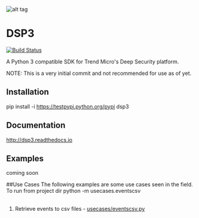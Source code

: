 ![alt tag](/docs/source/_static/dsp3_logo3.png?raw=true "DSP3")

DSP3
====
[![Build Status](https://travis-ci.org/jeffthorne/DSP3.svg?branch=master)](https://travis-ci.org/jeffthorne/deep_security)

A Python 3 compatible SDK for Trend Micro's Deep Security platform.

NOTE: This is a very initial commit and not recommended for use as of yet.

## Installation
pip install -i https://testpypi.python.org/pypi dsp3


## Documentation
http://dsp3.readthedocs.io

## Examples
coming soon

##Use Cases
The following examples are some use cases seen in the field.<br/>
To run from project dir python -m usecases.eventscsv<br/><br/>
1. Retrieve events to csv files - [usecases/eventscsv.py](usecases/eventscsv.py)

